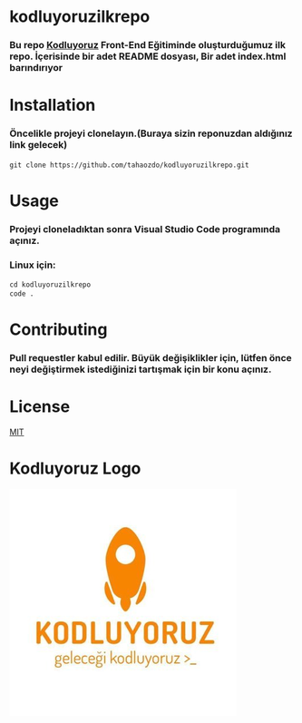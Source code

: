 # kodluyoruzilkrepo

### Bu repo [Kodluyoruz](https://www.kodluyoruz.org/) Front-End Eğitiminde oluşturduğumuz ilk repo. İçerisinde bir adet README dosyası, Bir adet index.html barındırıyor

# Installation

### Öncelikle projeyi clonelayın.(Buraya sizin reponuzdan aldığınız link gelecek)

```
git clone https://github.com/tahaozdo/kodluyoruzilkrepo.git
```


# Usage
### Projeyi cloneladıktan sonra Visual Studio Code programında açınız. 
### Linux için:


```
cd kodluyoruzilkrepo
code .
```

# Contributing
### Pull requestler kabul edilir. Büyük değişiklikler için, lütfen önce neyi değiştirmek istediğinizi tartışmak için bir konu açınız.

# License
[MIT](https://choosealicense.com/licenses/mit/)


# Kodluyoruz Logo
![Kodluyoruz Logo](https://raw.githubusercontent.com/Kodluyoruz/taskforce/git/git/markdown-nedir-nasil-kullaniriz-/figures/kodluyoruz_logo.jpg)